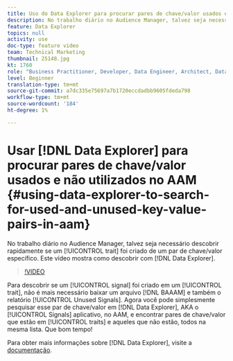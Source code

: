```yaml
---
title: Uso do Data Explorer para procurar pares de chave/valor usados e não utilizados no AAM
description: No trabalho diário no Audience Manager, talvez seja necessário descobrir rapidamente se uma característica foi criada a partir de um par de chave/valor específico. Este vídeo mostra como descobrir com o Data Explorer.
feature: Data Explorer
topics: null
activity: use
doc-type: feature video
team: Technical Marketing
thumbnail: 25148.jpg
kt: 1760
role: "Business Practitioner, Developer, Data Engineer, Architect, Data Architect, Administrator, Leader"
level: Beginner
translation-type: tm+mt
source-git-commit: a7dc335e75697a7b1720eccdadbb9605fdeda798
workflow-type: tm+mt
source-wordcount: '184'
ht-degree: 1%

---
```



# Usar [!DNL Data Explorer] para procurar pares de chave/valor usados e não utilizados no AAM {#using-data-explorer-to-search-for-used-and-unused-key-value-pairs-in-aam}

No trabalho diário no Audience Manager, talvez seja necessário descobrir rapidamente se um [!UICONTROL trait] foi criado de um par de chave/valor específico. Este vídeo mostra como descobrir com [!DNL Data Explorer].

>[!VIDEO](https://video.tv.adobe.com/v/25148/?quality=12)

Para descobrir se um [!UICONTROL signal] foi criado em um [!UICONTROL trait], não é mais necessário baixar um arquivo [!DNL BAAAM] e também o relatório [!UICONTROL Unused Signals]. Agora você pode simplesmente pesquisar esse par de chave/valor em [!DNL Data Explorer], AKA o [!UICONTROL Signals] aplicativo, no AAM, e encontrar pares de chave/valor que estão em [!UICONTROL traits] e aqueles que não estão, todos na mesma lista. Que bom tempo!

Para obter mais informações sobre [!DNL Data Explorer], visite a [documentação](https://experiencecloud.adobe.com/resources/help/en_US/aam/data-explorer.html).
